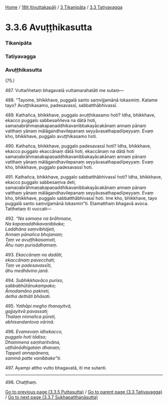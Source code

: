 
[Home](/) / [18It Itivuttakapāḷi](../../../18It.md) / [3 Tikanipāta](../../3.md) / [3.3 Tatiyavagga](../3.3.md)

# 3.3.6 Avuṭṭhikasutta

### Tikanipāta

### Tatiyavagga

### Avuṭṭhikasutta

(75.)

487\. Vuttañhetaṃ bhagavatā vuttamarahatāti me sutaṃ—

488\. “Tayome, bhikkhave, puggalā santo saṃvijjamānā lokasmiṃ. Katame tayo? Avuṭṭhikasamo, padesavassī, sabbatthābhivassī.

489\. Kathañca, bhikkhave, puggalo avuṭṭhikasamo hoti? Idha, bhikkhave, ekacco puggalo sabbesaññeva na dātā hoti, samaṇabrāhmaṇakapaṇaddhikavanibbakayācakānaṃ annaṃ pānaṃ vatthaṃ yānaṃ mālāgandhavilepanaṃ seyyāvasathapadīpeyyaṃ. Evaṃ kho, bhikkhave, puggalo avuṭṭhikasamo hoti.

490\. Kathañca, bhikkhave, puggalo padesavassī hoti? Idha, bhikkhave, ekacco puggalo ekaccānaṃ dātā hoti, ekaccānaṃ na dātā hoti samaṇabrāhmaṇakapaṇaddhikavanibbakayācakānaṃ annaṃ pānaṃ vatthaṃ yānaṃ mālāgandhavilepanaṃ seyyāvasathapadīpeyyaṃ. Evaṃ kho, bhikkhave, puggalo padesavassī hoti.

491\. Kathañca, bhikkhave, puggalo sabbatthābhivassī hoti? Idha, bhikkhave, ekacco puggalo sabbesaṃva deti, samaṇabrāhmaṇakapaṇaddhikavanibbakayācakānaṃ annaṃ pānaṃ vatthaṃ yānaṃ mālāgandhavilepanaṃ seyyāvasathapadīpeyyaṃ. Evaṃ kho, bhikkhave, puggalo sabbatthābhivassī hoti. Ime kho, bhikkhave, tayo puggalā santo saṃvijjamānā lokasmin”ti. Etamatthaṃ bhagavā avoca. Tatthetaṃ iti vuccati—

492\. _“Na samaṇe na brāhmaṇe,_  
_Na kapaṇaddhikavanibbake;_  
_Laddhāna saṃvibhājeti,_  
_Annaṃ pānañca bhojanaṃ;_  
_Taṃ ve avuṭṭhikasamoti,_  
_Āhu naṃ purisādhamaṃ._  


493\. _Ekaccānaṃ na dadāti,_  
_ekaccānaṃ pavecchati;_  
_Taṃ ve padesavassīti,_  
_āhu medhāvino janā._  


494\. _Subhikkhavāco puriso,_  
_sabbabhūtānukampako;_  
_Āmodamāno pakireti,_  
_detha dethāti bhāsati._  


495\. _Yathāpi megho thanayitvā,_  
_gajjayitvā pavassati;_  
_Thalaṃ ninnañca pūreti,_  
_abhisandantova vārinā._  


496\. _Evamevaṃ idhekacco,_  
_puggalo hoti tādiso;_  
_Dhammena saṃharitvāna,_  
_uṭṭhānādhigataṃ dhanaṃ;_  
_Tappeti annapānena,_  
_sammā patte vanibbake”ti._  


497\. Ayampi attho vutto bhagavatā, iti me sutanti.

---

498\. Chaṭṭhaṃ.



[Go to previous page (3.3.5 Puttasutta)](3.3.5.md) / [Go to parent page (3.3 Tatiyavagga)](../3.3.md) / [Go to next page (3.3.7 Sukhapatthanāsutta)](3.3.7.md)



